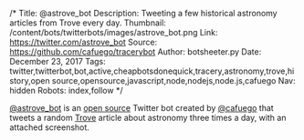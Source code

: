 /*
Title: @astrove_bot
Description: Tweeting a few historical astronomy articles from Trove every day.
Thumbnail: /content/bots/twitterbots/images/astrove_bot.png
Link: https://twitter.com/astrove_bot
Source: https://github.com/cafuego/tracerybot
Author: botsheeter.py
Date: December 23, 2017
Tags: twitter,twitterbot,bot,active,cheapbotsdonequick,tracery,astronomy,trove,history,open source,opensource,javascript,node,nodejs,node.js,cafuego
Nav: hidden
Robots: index,follow
*/

[@astrove_bot](https://twitter.com/astrove_bot) is an [open source](https://github.com/cafuego/tracerybot) Twitter bot created by [@cafuego](https://twitter.com/cafuego) that tweets a random [Trove](https://trove.nla.gov.au) article about astronomy three times a day, with an attached screenshot.
